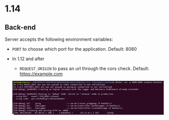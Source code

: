 # 1.14

## Back-end

Server accepts the following environment variables:

- `PORT` to choose which port for the application. Default: 8080

- In 1.12 and after
  - `REQUEST_ORIGIN` to pass an url through the cors check. Default: https://example.com

  ![alt text](https://github.com/jylhakos/DevOpsWithDocker/blob/main/1/1.14/example-backend/1.14.png?raw=true)
